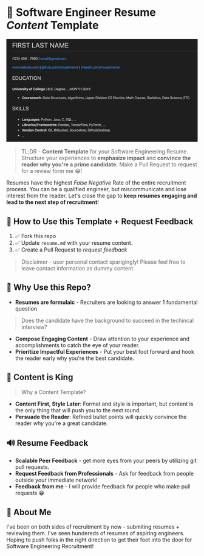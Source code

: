 # 📝 Software Engineer Resume *Content* Template

![Resume Template Screenshot Dark](ResumeTemplateScreenshotDark.png)

> TL;DR - **Content Template** for your Software Engineering Resume.  Structure your experiences to **emphasize impact** and **convince the reader why you're a prime candidate**.  Make a Pull Request to request for a review form me 😁!

Resumes have the highest *False Negative* Rate of the entire recruitment process.  You can be a qualified engineer, but miscommunicate and lose interest from the reader.  Let's close the gap to **keep resumes engaging and lead to the next step of recruitment**!

## 🔨 How to Use this Template + Request Feedback

1. ✅ Fork this repo
2. ✅ Update `resume.md` with your resume content.
3. ✅ Create a Pull Request to *request feedback*

> Disclaimer - user personal contact sparigingly!  Please feel free to leave contact information as dummy content.

## 🤔 Why Use this Repo?

* **Resumes are formulaic** - Recruiters are looking to answer 1 fundamental question 

> Does the candidate have the background to succeed in the techincal interview?

* **Compose Engaging Content** - Draw attention to your experience and accomplishments to catch the eye of your reader.
* **Prioritize Impactful Experiences** - Put your best foot forward and hook the reader early why you're the best candidate.

## 👑 Content is King

> Why a Content Template?

* **Content First, Style Later**: Format and style is important, but content is the only thing that will push you to the next round.
* **Persuade the Reader**: Refined bullet points will quickly convince the reader *why* you're a great candidate.

## 🔊 Resume Feedback

* **Scalable Peer Feedback** - get more eyes from your peers by utilizing git pull requests.
* **Request Feedback from Professionals** - Ask for feedback from people outside your immediate network!
* **Feedback from me** - I will provide feedback for people who make pull requests 😁

## 👋 About Me

I've been on both sides of recruitment by now - submiting resumes + reviewing them.  I've seen hundereds of resumes of aspiring engineers.  Hoping to push folks in the right direction to get their foot into the door for Software Engineering Recruitment!
